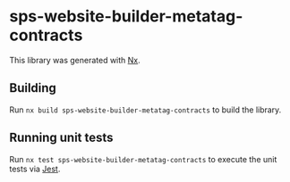 # sps-website-builder-metatag-contracts

This library was generated with [Nx](https://nx.dev).

## Building

Run `nx build sps-website-builder-metatag-contracts` to build the library.

## Running unit tests

Run `nx test sps-website-builder-metatag-contracts` to execute the unit tests via [Jest](https://jestjs.io).
